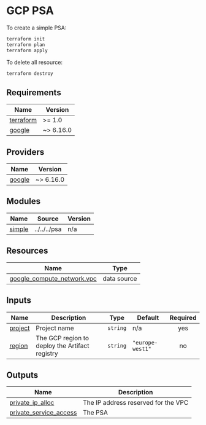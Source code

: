 # GCP PSA

To create a simple PSA:

```bash
terraform init
terraform plan
terraform apply
```

To delete all resource:

```bash
terraform destroy
```

<!-- BEGIN_TF_DOCS -->
## Requirements

| Name | Version |
|------|---------|
| <a name="requirement_terraform"></a> [terraform](#requirement\_terraform) | >= 1.0 |
| <a name="requirement_google"></a> [google](#requirement\_google) | ~> 6.16.0 |

## Providers

| Name | Version |
|------|---------|
| <a name="provider_google"></a> [google](#provider\_google) | ~> 6.16.0 |

## Modules

| Name | Source | Version |
|------|--------|---------|
| <a name="module_simple"></a> [simple](#module\_simple) | ../../../psa | n/a |

## Resources

| Name | Type |
|------|------|
| [google_compute_network.vpc](https://registry.terraform.io/providers/hashicorp/google/latest/docs/data-sources/compute_network) | data source |

## Inputs

| Name | Description | Type | Default | Required |
|------|-------------|------|---------|:--------:|
| <a name="input_project"></a> [project](#input\_project) | Project name | `string` | n/a | yes |
| <a name="input_region"></a> [region](#input\_region) | The GCP region to deploy the Artifact registry | `string` | `"europe-west1"` | no |

## Outputs

| Name | Description |
|------|-------------|
| <a name="output_private_ip_alloc"></a> [private\_ip\_alloc](#output\_private\_ip\_alloc) | The IP address reserved for the VPC |
| <a name="output_private_service_access"></a> [private\_service\_access](#output\_private\_service\_access) | The PSA |
<!-- END_TF_DOCS -->